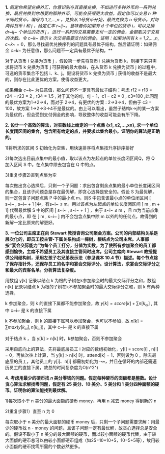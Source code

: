 **1.** **假定你希望兑换外汇，你意识到与其直接兑换，不如进行多种外币的一系列兑换，最后兑换到你想要的那种外币，可能会获得更大收益。假定你可以交易 *n* 种不同的货币，编号为 1*,*2*,...,*n ，兑换从 1号货币开始，最终兑换为 *n* 号货币。对每两种货币 *i* 和 *j* ，给定汇率 *r~ij~*。意味着你如果有 *d* 个单位的货币 *i*，可以兑换 *dr~ij~* 个单位的货币 *j* 。进行一系列的交易需要支付一定的佣金，金额取决于交易的次数。令 *c~k~* 表示 *k* 次交易需要支付的佣金。证明：如果对所有 *k* = 1*,*2*,...,n*, *c~k~* = 0，那么寻找最优兑换序列的问题具有最优子结构。然后请证明：如果佣金 *c~k~* 为任意值，那么问题不一定具有最优子结构。**

对于从货币 i 兑换为货币 j ，假设第一步先将货币 i 兑换为货币 k，则接下来只需求将货币 k 兑换为货币 j 可获得的最大收益，在从货币 k 兑换为货币 j 的过程中，可选的货币集合不包括 i、k、j。假设将货币 k 兑换为货币 j 获得的收益不是最大的，则存在比此更优的方案，使得收益更大。

如果佣金 *c~k~* 为任意值，那么问题不一定具有最优子结构：考虑 r12 = r13 = r24 = r23 = 2 , r34 = 1.5 , 对于其他的rij，rij = 1，c1 = c2 = 0 , c3=100 ,此问题的最优方案为1->2->4，而对于 2->4，有更优的方案 : 2->3->4，但由于 c3 = 100，故方案 1->2->3->4不是最优的。由上可以看出，虽然子结构k->j的某一方案为最优的，但会受到支付佣金的影响，导致整体的收益可能会有所下降。



**2.** **设计一个高效的算法，对实数线上给定的一个点集 {x1, *x*2,...,xn}, 求一个单位长度闭区间的集合，包含所有给定的点，并要求此集合最小。证明你的算法是正确的。**

1)将所求的区间 S 初始化为空集，用快速排序将点集按升序排序排好

2)每次选出目前点集中的最小值，取以该点为左起点的单位长度闭区间Q，将 Q 加入区间 S 中，在点集中除去包含在 Q 中的点。

3)重复步骤2)直到点集为空

每次做出贪心选择后，只剩一个子问题：求出包含剩余点集的最小单位长度闭区间的集合，且该子问题总是存在最优解，即贪心选择是安全的。假设 S 为最优解，则一定包含子问题点集 P 中的最小点 m，则S 中包含该最小点的单位闭区间 [ s~i~ , s~i~ + 1 ]中，有s~i~ $\leq$ m。用以该点为左起点的单位长度闭区间 [ m , m + 1] 代替最优解 S 中的区间 [ s~i~ , s~i~ + 1 ] ，由于 s~i~ $\leq$ m ，且 m为当前点集的最小点，即 在 [ m ,  s~i~ ] 内不会包含点集中除 m 以外的的任何点，故得到的新解一定比原来的解更好。



**3.** **一位公司主席正在向 Stewart 教授咨询公司聚会方案。公司的内部结构关系是层次化的，即员工按主管-下属关系构成一棵树，根结点为公司主席。人事部按“宴会交际能力”为每个员工打分，分值为实数。为了使所有参加聚会的员工都感到愉快，主席不希望员工及其直接主管同时出席。公司主席向 Stewart 教授提供公司结构树，采用左孩子右兄弟表示法（参见课本 10.4 节）描述。每个节点除了保存指针外，还保存员工的名字和宴会交际评分。设计算法，求宴会交际评分之和最大的宾客名单。分析算法复杂度。**

用数组 y[k] 记录以结点 k 为根的子树在k参加聚会时的最大交际评分之和，数组 n[k] 记录以结点 k 为根的子树在k不参加聚会时的最大交际评分之和，则 k 有两种选择，

k 参加聚会，则 k 的直接下属都不能参加聚会，故 $y[k]=score[k]+\sum_{}n[k_{ci}]$ , 其中 c~i~ 是 k 的直接下属

k 不参加聚会，则 k 的直接下属可以参加聚会，也可以不参加，故 $n[k]=\sum_{}max(y[k_{ci}],n[k_{ci}])$，其中 c~i~ 是 k 的直接下属

对于结点 k ，当 y[k] > n[k] 时，k参加聚会，否则不参加聚会

采用自底向上的算法，先将最底层员工 i 对应的数组初始化，y[i] = score[i] , n[i] = 0，再依次往上计算，当 y[k] > n[k] 时，attend[k] = 1，否则设为 0 。除去最底层的员工，其他员工的 y[i]、n[i] 都需初始化为$-\infty$，并且在循环的内部还需遍历员工的直接下属，故总的时间复杂度为O(n^2^)



**4.** **考虑用最少的硬币找 *n* 美分零钱的问题。假定每种硬币的面额都是整数。设计贪心算法求解找零问题，假定有 25 美分、10 美分、5 美分和 1 美分四种面额的硬币。证明你的算法能找到最优解。**

1)每次取小于 n 美分的最大面额的硬币 money，再用 n 减去 money 得到新的 n

2)重复步骤1）直至 n 为 0

每次取小于 n 美分的最大面额的硬币 money 后，只剩一个子问题需要求解：用最少的硬币找 n - money 的问题，且该子问题一定有最优解，故贪心选择总是安全的。假设不取小于 n 美分的最大面额的硬币，而以较小面额的硬币代替，由于较大面额的硬币总可以由较小面额硬币组成（如25=10+10+5，10=5+5等），故用较小面额的硬币找零所需的个数必然更多。
